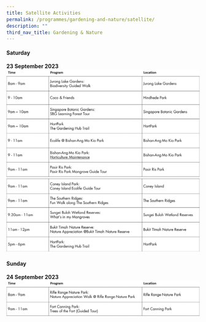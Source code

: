 ```yaml
---
title: Satellite Activities
permalink: /programmes/gardening-and-nature/satellite/
description: ""
third_nav_title: Gardening & Nature
---
```

#### Saturday <br>
**23 September 2023**
![](/images/sat%20of%20g&amp;n%201.jpg)
![](/images/sat%20of%20g&amp;n2.jpg)

#### Sunday <br>
**24 September 2023**
![](/images/sun%20of%20g&amp;n.jpg)